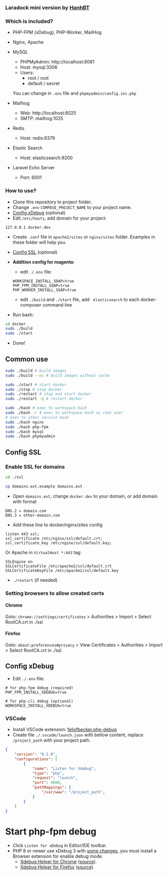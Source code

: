 ### Laradock mini version by [HanhBT](https://github.com/buihanh2304/docker)

### Which is included?

- PHP-FPM (xDebug), PHP-Worker, MailHog

- Nginx, Apache

- MySQL
    - PHPMyAdmin: http://localhost:8081
    - Host: mysql:3306
    - Users:
        - root / root
        - default / secret

    You can change in `.env` file and `phpmyadmin/config.inc.php`

- Mailhog
    - Web: http://localhost:8025
    - SMTP: mailhog:1025

- Redis
    - Host: redis:6379

- Elastic Search
    - Host: elasticsearch:9200

- Laravel Echo Server
    - Port: 6001

### How to use?
- Clone this repository to project folder.
- Change `.env` `COMPOSE_PROJECT_NAME` to your project name.
- [Config xDebug](#config-xdebug) (optional)
- Edit `/etc/hosts`, add domain for your project:
```
127.0.0.1 docker.dev
```
- Create `.conf` file in `apache2/sites` or `nginx/sites` folder. Examples in these folder will help you.
- [Config SSL](#config-ssl) (optional)

- **Addition config for magento**:
    - edit `./.env` file:
    ```
    WORKSPACE_INSTALL_SOAP=true
    PHP_FPM_INSTALL_SOAP=true
    PHP_WORKER_INSTALL_SOAP=true
    ```
    - edit `./build` and `./start` file, add ` elasticsearch` to each docker-composer command line
- Run bash:
```bash
cd docker
sudo ./build
sudo ./start
```
- Done!

## Common use
```bash
sudo ./build # build images
sudo ./build --nc # build images without cache

sudo ./start # start docker
sudo ./stop # stop docker
sudo ./restart # stop and start docker
sudo ./restart -q # restart docker

sudo ./bash # exec to workspace bash
sudo ./bash -r # exec to workspace bash as root user
# exec to other service bash
sudo ./bash nginx
sudo ./bash php-fpm
sudo ./bash mysql
sudo ./bash phpmyadmin
```

## Config SSL

### Enable SSL for domains
```bash
cd ./ssl

cp domains.ext.example domains.ext
```
- Open `domains.ext`, change `docker.dev` to your domain, or add domain with format
```
DNS.2 = domain.com
DNS.3 = other-domain.com
```

- Add these line to docker/nginx/sites config
```
listen 443 ssl;
ssl_certificate /etc/nginx/ssl/default.crt;
ssl_certificate_key /etc/nginx/ssl/default.key;
```
Or Apache in `VirtualHost *:443` tag:
```
SSLEngine on
SSLCertificateFile /etc/apache2/ssl/default.crt
SSLCertificateKeyFile /etc/apache2/ssl/default.key
```
- `./restart` (if needed)

### Setting browsers to allow created certs
#### Chrome
Goto: `chrome://settings/certificates` > Authorities > Import > Select RootCA.crt in ./ssl
#### Firefox
Goto: `about:preferences#privacy` > View Certificates > Authorities > Import > Select RootCA.crt in ./ssl

## Config xDebug
- Edit `./.env` file:
```
# for php-fpm debug (required)
PHP_FPM_INSTALL_XDEBUG=true

# for php-cli debug (optional)
WORKSPACE_INSTALL_XDEBUG=true
```
### VSCode
- Install VSCode extension: [felixfbecker.php-debug](https://marketplace.visualstudio.com/items?itemName=xdebug.php-debug)
- Create file `./.vscode/launch.json` with bellow content, replace `/project_path` with your project path.
```json
{
    "version": "0.2.0",
    "configurations": [
        {
            "name": "Listen for Xdebug",
            "type": "php",
            "request": "launch",
            "port": 9000,
            "pathMappings": {
                "/var/www": "/project_path",
            }
        }
    ]
}
```
# Start php-fpm debug
- Click `Listen for xDebug` in Editor/IDE toolbar.
- PHP 8 or newer use xDebug 3 with [some changes](https://xdebug.org/docs/step_debug#activate_debugger), you must install a Browser extension for enable debug mode.
    - [Xdebug Helper for Chrome](https://chrome.google.com/extensions/detail/eadndfjplgieldjbigjakmdgkmoaaaoc) ([source](https://github.com/mac-cain13/xdebug-helper-for-chrome)).
    - [Xdebug Helper for Firefox](https://addons.mozilla.org/en-GB/firefox/addon/xdebug-helper-for-firefox/) ([source](https://github.com/BrianGilbert/xdebug-helper-for-firefox)).
